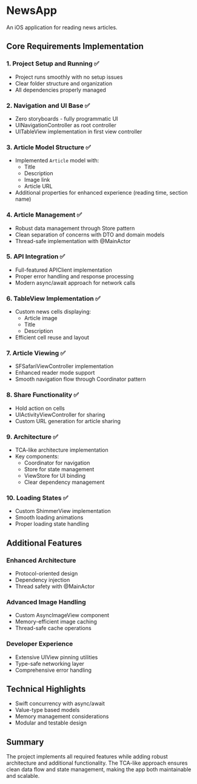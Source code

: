 # NewsApp

An iOS application for reading news articles.

## Core Requirements Implementation

### 1. Project Setup and Running ✅
- Project runs smoothly with no setup issues
- Clear folder structure and organization
- All dependencies properly managed

### 2. Navigation and UI Base ✅
- Zero storyboards - fully programmatic UI
- UINavigationController as root controller
- UITableView implementation in first view controller

### 3. Article Model Structure ✅
- Implemented `Article` model with:
  - Title
  - Description
  - Image link
  - Article URL
- Additional properties for enhanced experience (reading time, section name)

### 4. Article Management ✅
- Robust data management through Store pattern
- Clean separation of concerns with DTO and domain models
- Thread-safe implementation with @MainActor

### 5. API Integration ✅
- Full-featured APIClient implementation
- Proper error handling and response processing
- Modern async/await approach for network calls

### 6. TableView Implementation ✅
- Custom news cells displaying:
  - Article image
  - Title
  - Description
- Efficient cell reuse and layout

### 7. Article Viewing ✅
- SFSafariViewController implementation
- Enhanced reader mode support
- Smooth navigation flow through Coordinator pattern

### 8. Share Functionality ✅
- Hold action on cells
- UIActivityViewController for sharing
- Custom URL generation for article sharing

### 9. Architecture ✅
- TCA-like architecture implementation
- Key components:
  - Coordinator for navigation
  - Store for state management
  - ViewStore for UI binding
  - Clear dependency management

### 10. Loading States ✅
- Custom ShimmerView implementation
- Smooth loading animations
- Proper loading state handling

## Additional Features

### Enhanced Architecture
- Protocol-oriented design
- Dependency injection
- Thread safety with @MainActor

### Advanced Image Handling
- Custom AsyncImageView component
- Memory-efficient image caching
- Thread-safe cache operations

### Developer Experience
- Extensive UIView pinning utilities
- Type-safe networking layer
- Comprehensive error handling

## Technical Highlights

- Swift concurrency with async/await
- Value-type based models
- Memory management considerations
- Modular and testable design

## Summary

The project implements all required features while adding robust architecture and additional functionality. The TCA-like approach ensures clean data flow and state management, making the app both maintainable and scalable. 